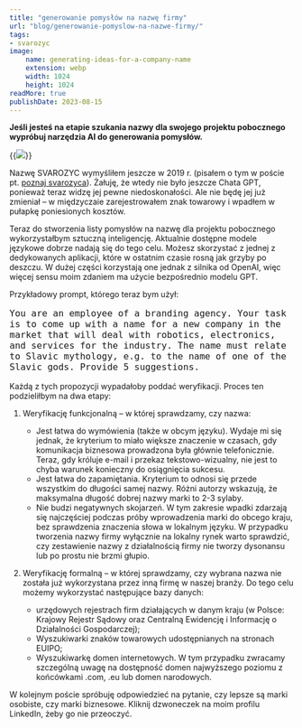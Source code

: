 ```yaml
---
title: "generowanie pomysłów na nazwę firmy"
url: "blog/generowanie-pomyslow-na-nazwe-firmy/"
tags:
- svarozyc
image:
    name: generating-ideas-for-a-company-name
    extension: webp
    width: 1024
    height: 1024
readMore: true
publishDate: 2023-08-15
---
```

**Jeśli jesteś na etapie szukania nazwy dla swojego projektu pobocznego wypróbuj narzędzia AI do generowania pomysłów.**
<!--more-->
{{<image src="generating-ideas-for-a-company-name.webp" caption="generowanie pomysłów na nazwę firmy" displayCaption="false">}}

Nazwę SVAROZYC wymyśliłem jeszcze w 2019 r. (pisałem o tym w poście pt. [poznaj svarozyca](/blog/poznaj-svarozyca)). Żałuję, że wtedy nie było jeszcze Chata GPT, ponieważ teraz widzę jej pewne niedoskonałości. Ale nie będę jej już zmieniał – w międzyczaie zarejestrowałem znak towarowy i wpadłem w pułapkę poniesionych kosztów.

Teraz do stworzenia listy pomysłów na nazwę dla projektu pobocznego wykorzystałbym sztuczną inteligencję. Aktualnie dostępne modele językowe dobrze nadają się do tego celu. Możesz skorzystać z jednej z dedykowanych aplikacji, które w ostatnim czasie rosną jak grzyby po deszczu. W dużej części korzystają one jednak z silnika od OpenAI, więc więcej sensu moim zdaniem ma użycie bezpośrednio modelu GPT.

Przykładowy prompt, którego teraz bym użył:
<pre style="white-space: pre-wrap; font-size: 1rem;">You are an employee of a branding agency. Your task is to come up with a name for a new company in the market that will deal with robotics, electronics, and services for the industry. The name must relate to Slavic mythology, e.g. to the name of one of the Slavic gods. Provide 5 suggestions.</pre>

Każdą z tych propozycji wypadałoby poddać weryfikacji. Proces ten podzieliłbym na dwa etapy:
1. Weryfikację funkcjonalną – w której sprawdzamy, czy nazwa:
    * Jest łatwa do wymówienia (także w obcym języku). Wydaje mi się jednak, że kryterium to miało większe znaczenie w czasach, gdy komunikacja biznesowa prowadzona była głównie telefonicznie. Teraz, gdy króluje e-mail i przekaz tekstowo-wizualny, nie jest to chyba warunek konieczny do osiągnięcia sukcesu.
    * Jest łatwa do zapamiętania. Kryterium to odnosi się przede wszystkim do długości samej nazwy. Różni autorzy wskazują, że maksymalna długość dobrej nazwy marki to 2-3 sylaby.
    * Nie budzi negatywnych skojarzeń. W tym zakresie wpadki zdarzają się najczęściej podczas próby wprowadzenia marki do obcego kraju, bez sprawdzenia znaczenia słowa w lokalnym języku. W przypadku tworzenia nazwy firmy wyłącznie na lokalny rynek warto sprawdzić, czy zestawienie nazwy z działalnością firmy nie tworzy dysonansu lub po prostu nie brzmi głupio.

2. Weryfikację formalną – w której sprawdzamy, czy wybrana nazwa nie została już wykorzystana przez inną firmę w naszej branży. Do tego celu możemy wykorzystać następujące bazy danych:
    * urzędowych rejestrach firm działających w danym kraju (w Polsce: Krajowy Rejestr Sądowy oraz Centralną Ewidencję i Informację o Działalności Gospodarczej);
    * Wyszukiwarki znaków towarowych udostępnianych na stronach EUIPO;
    * Wyszukiwarkę domen internetowych. W tym przypadku zwracamy szczególną uwagę na dostępność domen najwyższego poziomu z końcówkami .com, .eu lub domen narodowych.

W kolejnym poście spróbuję odpowiedzieć na pytanie, czy lepsze są marki osobiste, czy marki biznesowe. Kliknij dzwoneczek na moim profilu LinkedIn, żeby go nie przeoczyć.
